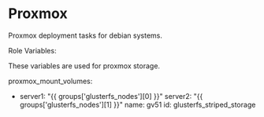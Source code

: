 Proxmox
========

Proxmox deployment tasks for debian systems.

Role Variables:

These variables are used for proxmox storage.

proxmox_mount_volumes:
  - server1: "{{ groups['glusterfs_nodes'][0] }}"
    server2: "{{ groups['glusterfs_nodes'][1] }}"
    name: gv51
    id: glusterfs_striped_storage


